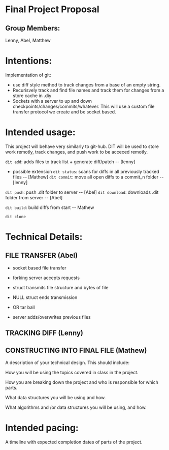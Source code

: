 # Final Project Proposal

## Group Members:
Lenny, Abel, Matthew       

# Intentions:

Implementation of git:
- use diff style method to track changes from a base of an empty string.
- Recurisvely track and find file names and track them for changes from a store cache in .diy
- Sockets with a server to up and down checkpoints/changes/commits/whatever. This will use a custom file transfer protocol we create and be socket based.
    
# Intended usage:

This project will behave very similarly to git-hub. DIT will be used to store work remotly, track changes, and push work to be acceced remotly.

`dit add`: adds files to track list + generate diff/patch -- [lenny]
 - possible extension `dit status`: scans for diffs in all previously tracked files -- [Mathew]
`dit commit`: move all open diffs to a commit_n folder -- [lenny]

`dit push`: push .dit folder to server -- [Abel]
`dit download`: downloads .dit folder from server -- [Abel]

`dit build`: build diffs from start -- Mathew

`dit clone`


# Technical Details:

## FILE TRANSFER (Abel)
- socket based file transfer
- forking server accepts requests
- struct transmits file structure and bytes of file
- NULL struct ends transmission 
- OR tar ball

- server adds/overwrites previous files

## TRACKING DIFF (Lenny)


## CONSTRUCTING INTO FINAL FILE (Mathew)
A description of your technical design. This should include:
   
How you will be using the topics covered in class in the project.
     
How you are breaking down the project and who is responsible for which parts.
  
What data structures you will be using and how.
     
What algorithms and /or data structures you will be using, and how.
    
# Intended pacing:

A timeline with expected completion dates of parts of the project.
